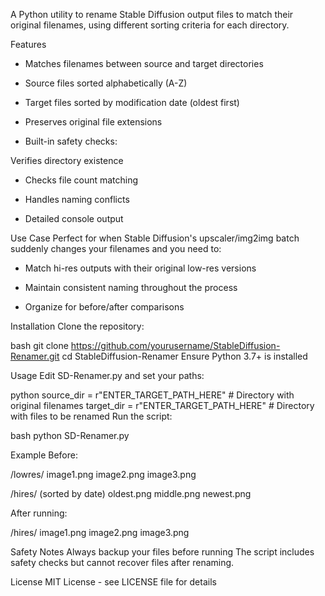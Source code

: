 A Python utility to rename Stable Diffusion output files to match their original filenames, using different sorting criteria for each directory.

Features
- Matches filenames between source and target directories

- Source files sorted alphabetically (A-Z)

- Target files sorted by modification date (oldest first)

- Preserves original file extensions

-  Built-in safety checks:

Verifies directory existence

- Checks file count matching

- Handles naming conflicts

- Detailed console output


Use Case
Perfect for when Stable Diffusion's upscaler/img2img batch suddenly changes your filenames and you need to:

- Match hi-res outputs with their original low-res versions

- Maintain consistent naming throughout the process

- Organize for before/after comparisons


Installation
Clone the repository:

bash
git clone https://github.com/yourusername/StableDiffusion-Renamer.git
cd StableDiffusion-Renamer
Ensure Python 3.7+ is installed


Usage
Edit SD-Renamer.py and set your paths:

python
source_dir = r"ENTER_TARGET_PATH_HERE"  # Directory with original filenames
target_dir = r"ENTER_TARGET_PATH_HERE"  # Directory with files to be renamed
Run the script:

bash
python SD-Renamer.py


Example
Before:

/lowres/
   image1.png
   image2.png
   image3.png

/hires/ (sorted by date)
   oldest.png
   middle.png
   newest.png
   
After running:

/hires/
   image1.png
   image2.png
   image3.png

   
Safety Notes
Always backup your files before running
The script includes safety checks but cannot recover files after renaming.

License
MIT License - see LICENSE file for details
